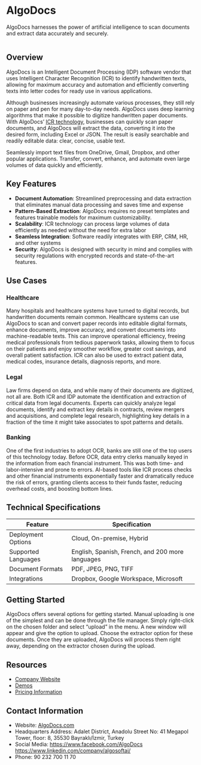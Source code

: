 # AlgoDocs

AlgoDocs harnesses the power of artificial intelligence to scan documents and extract data accurately and securely. 

![]()

## Overview

AlgoDocs is an Intelligent Document Processing (IDP) software vendor that uses Intelligent Character Recognition (ICR) to identify handwritten texts, allowing for maximum accuracy and automation and efficiently converting texts into letter codes for ready use in various applications. 

Although businesses increasingly automate various processes, they still rely on paper and pen for many day-to-day needs. AlgoDocs uses deep learning algorithms that make it possible to digitize handwritten paper documents. With AlgoDocs’ [ICR technology](https://www.algodocs.com/extract-handwritten-text-from-scanned-pdfs-and-images/), businesses can quickly scan paper documents, and AlgoDocs will extract the data, converting it into the desired form, including Excel or JSON. The result is easily searchable and readily editable data: clear, concise, usable text.

Seamlessly import text files from OneDrive, Gmail, Dropbox, and other popular applications. Transfer, convert, enhance, and automate even large volumes of data quickly and efficiently.

## Key Features

- **Document Automation**: Streamlined preprocessing and data extraction that eliminates manual data processing and saves time and expense
- **Pattern-Based Extraction**: AlgoDocs requires no preset templates and features trainable models for maximum customizability.
- **Scalability**: ICR technology can process large volumes of data efficiently as needed without the need for extra labor
- **Seamless Integration**: Software readily integrates with ERP, CRM, HR, and other systems
- **Security**: AlgoDocs is designed with security in mind and complies with security regulations with encrypted records and state-of-the-art features.

## Use Cases

### Healthcare 

Many hospitals and healthcare systems have turned to digital records, but handwritten documents remain common. Healthcare systems can use AlgoDocs to scan and convert paper records into editable digital formats, enhance documents, improve accuracy, and convert documents into machine-readable texts. This can improve operational efficiency, freeing medical professionals from tedious paperwork tasks, allowing them to focus on their patients and enjoy smoother workflow, greater cost savings, and overall patient satisfaction. ICR can also be used to extract patient data, medical codes, insurance details, diagnosis reports, and more. 

### Legal 

Law firms depend on data, and while many of their documents are digitized, not all are. Both ICR and IDP automate the identification and extraction of critical data from legal documents. Experts can quickly analyze legal documents, identify and extract key details in contracts, review mergers and acquisitions, and complete legal research, highlighting key details in a fraction of the time it might take associates to spot patterns and details.

### Banking

One of the first industries to adopt OCR, banks are still one of the top users of this technology today. Before OCR, data entry clerks manually keyed in the information from each financial instrument. This was both time- and labor-intensive and prone to errors. AI-based tools like ICR process checks and other financial instruments exponentially faster and dramatically reduce the risk of errors, granting clients access to their funds faster, reducing overhead costs, and boosting bottom lines.

## Technical Specifications

| **Feature**            | **Specification**                                           |
|------------------------|-------------------------------------------------------------|
| Deployment Options     | Cloud, On-premise, Hybrid                                   |
| Supported Languages    | English, Spanish, French, and 200 more languages            |
| Document Formats       | PDF, JPEG, PNG, TIFF                                        |
| Integrations           | Dropbox, Google Workspace, Microsoft                        |

## Getting Started

AlgoDocs offers several options for getting started. Manual uploading is one of the simplest and can be done through the file manager. Simply right-click on the chosen folder and select “upload” in the menu. A new window will appear and give the option to upload. Choose the extractor option for these documents. Once they are uploaded, AlgoDocs will process them right away, depending on the extractor chosen during the upload.

## Resources

- [Company Website](https://www.algodocs.com/)
- [Demos](https://www.algodocs.com/watch-demos/)
- [Pricing Information](https://www.algodocs.com/pricing/)

## Contact Information

- Website: [AlgoDocs.com](https://www.algodocs.com/)
- Headquarters Address: Adalet District, Anadolu Street No: 41 Megapol Tower, floor: 8, 35530 Bayraklı/İzmir, Turkey
- Social Media: https://www.facebook.com/AlgoDocs
https://www.linkedin.com/company/algosoftai/
- Phone: 90 232 700 11 70
